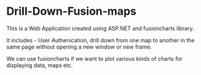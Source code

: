 # Drill-Down-Fusion-maps
This is a Web Application created using ASP.NET and fusioncharts library.
 
 It includes -
User Authenication, drill down from one map to another in the same page without opening a new window or new frame.
 
 We can use fusioncharts if we want to plot various kinds of charts for displaying data, maps etc. 
